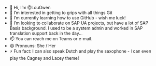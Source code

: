 - 👋 Hi, I’m @LouOwen
- 👀 I’m interested in getting to grips with all things Git
- 🌱 I’m currently learning how to use GitHub - wish me luck!
- 💞️ I’m looking to collaborate on SAP UA projects, but have a lot of SAP Basis background.
  I used to be a system admin and worked in SAP translation support back in the day...
- 📫 You can reach me on Teams or e-mail.
- 😄 Pronouns: She / Her
- ⚡ Fun fact: I can also speak Dutch and play the saxophone - I can even play the Cagney and Lacey theme!  

<!---
LouOwen/LouOwen is a ✨ special ✨ repository because its `README.md` (this file) appears on your GitHub profile.
You can click the Preview link to take a look at your changes.
--->
